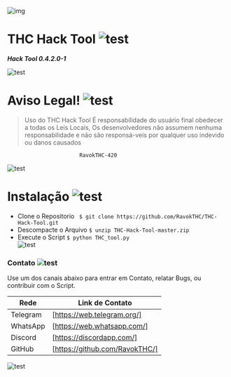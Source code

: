![img](https://u-static.haozhaopian.net/assets/share/uid_736f844cb459474d9aec089ca052e16as/19435c2c-ccb1-41da-9f1b-1a71dd9079ae.jpg)

# THC Hack Tool ![test](https://cdn0.iconfinder.com/data/icons/smoking-1/512/Smoking_marijuana_bong_pipe-48.png)

***Hack Tool 0.4.2.0-1***

![test](http://betsaidamap.com/images/separador.png)

# Aviso Legal! ![test](https://icon-icons.com/icons2/259/PNG/64/ic_warning_128_28766.png)
>Uso do THC Hack Tool
>É responsabilidade do usuário final obedecer a todas os Leis Locais, 
>Os desenvolvedores não assumem nenhuma responsabilidade e não são responsá-veis ​​por qualquer uso indevido ou danos causados ​​
 
                           RavokTHC-420
                          
![test](http://betsaidamap.com/images/separador.png)

# Instalação ![test](https://icon-icons.com/icons2/54/PNG/64/installation_application_software_10808.png)
* Clone o Repositorio
` 
    $ git clone https://github.com/RavokTHC/THC-Hack-Tool.git
`
* Descompacte o Arquivo
`
    $ unzip THC-Hack-Tool-master.zip
 `  
* Execute o Script
`
    $ python THC_tool.py
 `  
![test](http://betsaidamap.com/images/separador.png)

### Contato ![test](https://icon-icons.com/icons2/510/PNG/64/ios7-contact_icon-icons.com_50286.png)

Use um dos canais abaixo para entrar em Contato, relatar Bugs, ou contribuir com o Script.

| Rede | Link de Contato |
| ------ | ------ |
| Telegram | [https://web.telegram.org/] |
| WhatsApp | [https://web.whatsapp.com/] |
| Discord | [https://discordapp.com/] |
| GitHub | [https://github.com/RavokTHC/] |

![test](http://betsaidamap.com/images/separador.png)
